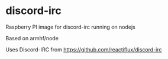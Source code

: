 # discord-irc
Raspberry PI image for discord-irc running on nodejs

Based on armhf/node

Uses Discord-IRC from 
https://github.com/reactiflux/discord-irc
